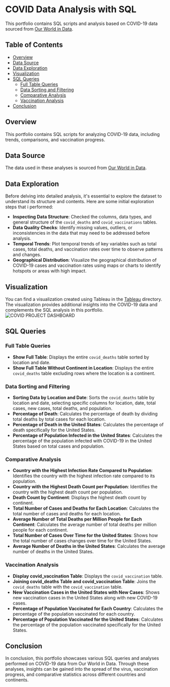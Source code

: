 # COVID Data Analysis with SQL

This portfolio contains SQL scripts and analysis based on COVID-19 data sourced from [Our World in Data](https://ourworldindata.org/covid-deaths).

## Table of Contents

- [Overview](#overview)
- [Data Source](#data-source)
- [Data Exploration](#data-exploration)
- [Visualization](#visualization)
- [SQL Queries](#sql-queries)
  - [Full Table Queries](#full-table-queries)
  - [Data Sorting and Filtering](#data-sorting-and-filtering)
  - [Comparative Analysis](#comparative-analysis)
  - [Vaccination Analysis](#vaccination-analysis)
- [Conclusion](#conclusion)

## Overview

This portfolio contains SQL scripts for analyzing COVID-19 data, including trends, comparisons, and vaccination progress.

## Data Source

The data used in these analyses is sourced from [Our World in Data](https://ourworldindata.org/covid-deaths).

## Data Exploration

Before delving into detailed analysis, it's essential to explore the dataset to understand its structure and contents. Here are some initial exploration steps that i performed:

- **Inspecting Data Structure**: Checked the columns, data types, and general structure of the `covid_deaths` and `covid_vaccinations` tables.
- **Data Quality Checks**: Identify missing values, outliers, or inconsistencies in the data that may need to be addressed before analysis.
- **Temporal Trends**: Plot temporal trends of key variables such as total cases, total deaths, and vaccination rates over time to observe patterns and changes.
- **Geographical Distribution**: Visualize the geographical distribution of COVID-19 cases and vaccination rates using maps or charts to identify hotspots or areas with high impact.

## Visualization

You can find a visualization created using Tableau in the [Tableau](https://public.tableau.com/app/profile/remigius.ufomba/viz/covidproject1_17085647978130/COVIDPROJECTDASHBOARD) directory. The visualization provides additional insights into the COVID-19 data and complements the SQL analysis in this portfolio.
![COVID PROJECT DASHBOARD](https://github.com/Remmy69440/COVID-Project/assets/159604919/fdbc2376-3734-4811-95dd-f33c46a5b791)


## SQL Queries

### Full Table Queries

- **Show Full Table**: Displays the entire `covid_deaths` table sorted by location and date.
- **Show Full Table Without Continent in Location**: Displays the entire `covid_deaths` table excluding rows where the location is a continent.
  
### Data Sorting and Filtering

- **Sorting Data by Location and Date**: Sorts the `covid_deaths` table by location and date, selecting specific columns for location, date, total cases, new cases, total deaths, and population.
- **Percentage of Death**: Calculates the percentage of death by dividing total deaths by total cases for each location.
- **Percentage of Death in the United States**: Calculates the percentage of death specifically for the United States.
- **Percentage of Population Infected in the United States**: Calculates the percentage of the population infected with COVID-19 in the United States based on total cases and population.
  
### Comparative Analysis

- **Country with the Highest Infection Rate Compared to Population**: Identifies the country with the highest infection rate compared to its population.
- **Country with the Highest Death Count per Population**: Identifies the country with the highest death count per population.
- **Death Count by Continent**: Displays the highest death count by continent.
- **Total Number of Cases and Deaths for Each Location**: Calculates the total number of cases and deaths for each location.
- **Average Number of Total Deaths per Million People for Each Continent**: Calculates the average number of total deaths per million people for each continent.
- **Total Number of Cases Over Time for the United States**: Shows how the total number of cases changes over time for the United States.
- **Average Number of Deaths in the United States**: Calculates the average number of deaths in the United States.

### Vaccination Analysis

- **Display covid_vaccination Table**: Displays the `covid_vaccination` table.
- **Joining covid_deaths Table and covid_vaccination Table**: Joins the `covid_deaths` table with the `covid_vaccination` table.
- **New Vaccination Cases in the United States with New Cases**: Shows new vaccination cases in the United States along with new COVID-19 cases.
- **Percentage of Population Vaccinated for Each Country**: Calculates the percentage of the population vaccinated for each country.
- **Percentage of Population Vaccinated for the United States**: Calculates the percentage of the population vaccinated specifically for the United States.


## Conclusion

In conclusion, this portfolio showcases various SQL queries and analyses performed on COVID-19 data from Our World in Data. Through these analyses, insights can be gained into the spread of the virus, vaccination progress, and comparative statistics across different countries and continents.
